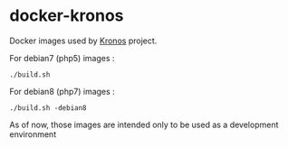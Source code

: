 # docker-kronos

Docker images used by [Kronos](https://github.com/CanalTP/Kronos) project.

For debian7 (php5) images :

    ./build.sh

For debian8 (php7) images :

    ./build.sh -debian8


As of now, those images are intended only to be used as a development environment


